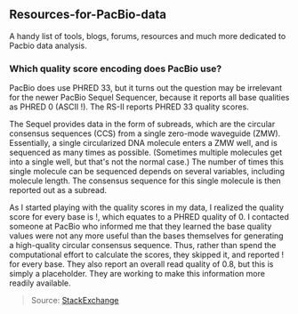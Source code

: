 ## Resources-for-PacBio-data
A handy list of tools, blogs, forums, resources and much more dedicated to Pacbio data analysis.


### Which quality score encoding does PacBio use?

PacBio does use PHRED 33, but it turns out the question may be irrelevant for the newer PacBio Sequel Sequencer, because it reports all base qualities as PHRED 0 (ASCII !). The RS-II reports PHRED 33 quality scores.

The Sequel provides data in the form of subreads, which are the circular consensus sequences (CCS) from a single zero-mode waveguide (ZMW). Essentially, a single circularized DNA molecule enters a ZMW well, and is sequenced as many times as possible. (Sometimes multiple molecules get into a single well, but that's not the normal case.) The number of times this single molecule can be sequenced depends on several variables, including molecule length. The consensus sequence for this single molecule is then reported out as a subread.

As I started playing with the quality scores in my data, I realized the quality score for every base is !, which equates to a PHRED quality of 0. I contacted someone at PacBio who informed me that they learned the base quality values were not any more useful than the bases themselves for generating a high-quality circular consensus sequence. Thus, rather than spend the computational effort to calculate the scores, they skipped it, and reported ! for every base. They also report an overall read quality of 0.8, but this is simply a placeholder. They are working to make this information more readily available.

> Source: [StackExchange](https://bioinformatics.stackexchange.com/questions/885/which-quality-score-encoding-does-pacbio-use)
